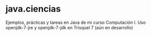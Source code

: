 java.ciencias
=============

Ejemplos, prácticas y tareas en Java de mi curso Computación I. Uso openjdk-7-jre y openjdk-7-jdk en Trisquel 7 (aún en desarrollo)
